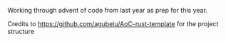 Working through advent of code from last year as prep for this year.

Credits to https://github.com/agubelu/AoC-rust-template for the project structure
